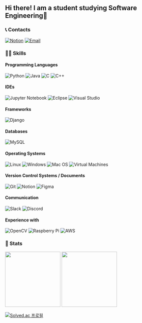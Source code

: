 ## Hi there! I am a student studying Software Engineering👋

### 📞 Contacts

[![Notion](https://img.shields.io/badge/Notion-Page-1a73e8?logo=notion&logoColor=white&style=for-the-badge)](https://326eunjin.notion.site)
[![Email](https://img.shields.io/badge/Email-Contact-red?logo=mail.ru&logoColor=white&style=for-the-badge)](mailto:326eunjin@naver.com)

### 👩‍💻 Skills
#### Programming Languages
![Python](https://img.shields.io/badge/Python-3776AB?logo=python&logoColor=white&style=for-the-badge) ![Java](https://img.shields.io/badge/Java-007396?logo=java&logoColor=white&style=for-the-badge) ![C](https://img.shields.io/badge/C-00599C?logo=c&logoColor=white&style=for-the-badge) ![C++](https://img.shields.io/badge/C++-00599C?logo=c%2B%2B&logoColor=white&style=for-the-badge)

#### IDEs
![Jupyter Notebook](https://img.shields.io/badge/Jupyter%20Notebook-F37626?logo=jupyter&logoColor=white&style=for-the-badge) ![Eclipse](https://img.shields.io/badge/Eclipse-2C2255?logo=eclipse&logoColor=white&style=for-the-badge) ![Visual Studio](https://img.shields.io/badge/Visual%20Studio-5C2D91?logo=visual%20studio&logoColor=white&style=for-the-badge)

#### Frameworks
![Django](https://img.shields.io/badge/Django-092E20?logo=django&logoColor=white&style=for-the-badge)

#### Databases
![MySQL](https://img.shields.io/badge/MySQL-4479A1?logo=mysql&logoColor=white&style=for-the-badge)

#### Operating Systems
![Linux](https://img.shields.io/badge/Linux-FCC624?logo=linux&logoColor=black&style=for-the-badge) ![Windows](https://img.shields.io/badge/Windows-0078D6?logo=windows&logoColor=white&style=for-the-badge) ![Mac OS](https://img.shields.io/badge/Mac%20OS-999999?logo=apple&logoColor=white&style=for-the-badge) ![Virtual Machines](https://img.shields.io/badge/Virtual%20Machines-183A61?logo=vmware&logoColor=white&style=for-the-badge)

#### Version Control Systems / Documents
![Git](https://img.shields.io/badge/Git-F05032?logo=git&logoColor=white&style=for-the-badge) ![Notion](https://img.shields.io/badge/Notion-000000?logo=notion&logoColor=white&style=for-the-badge) ![Figma](https://img.shields.io/badge/Figma-F24E1E?logo=figma&logoColor=white&style=for-the-badge)

#### Communication
![Slack](https://img.shields.io/badge/Slack-4A154B?logo=slack&logoColor=white&style=for-the-badge) ![Discord](https://img.shields.io/badge/Discord-5865F2?logo=discord&logoColor=white&style=for-the-badge)

#### Experience with
![OpenCV](https://img.shields.io/badge/OpenCV-5C3EE8?logo=opencv&logoColor=white&style=for-the-badge) ![Raspberry Pi](https://img.shields.io/badge/Raspberry%20Pi-C51A4A?logo=raspberry%20pi&logoColor=white&style=for-the-badge) ![
AWS](https://img.shields.io/badge/AWS-232F3E?logo=amazon%20aws&logoColor=white&style=for-the-badge)


### 💯 Stats
<p>
  <img height="180em" src="https://github-readme-stats.vercel.app/api?username=326eunjin&show_icons=true&include_all_commits=true&theme=default&bg_color=ffffff">
  <img height="180em" src="https://github-readme-stats.vercel.app/api/top-langs/?username=326eunjin&layout=compact&theme=default&bg_color=ffffff">
</p>


[![Solved.ac 프로필](http://mazassumnida.wtf/api/v2/generate_badge?boj=326eunjin)](https://solved.ac/326eunjin)

